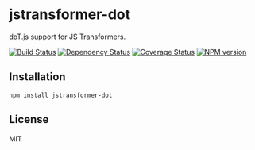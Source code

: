 # jstransformer-dot

doT.js support for JS Transformers.

[![Build Status](https://img.shields.io/travis/jstransformers/jstransformer-dot/master.svg)](https://travis-ci.org/jstransformers/jstransformer-dot)
[![Dependency Status](https://img.shields.io/david/jstransformers/jstransformer-dot.svg)](https://david-dm.org/jstransformers/jstransformer-dot)
[![Coverage Status](https://img.shields.io/coveralls/jstransformers/jstransformer-dot/master.svg)](https://coveralls.io/r/jstransformers/jstransformer-dot?branch=master)
[![NPM version](https://img.shields.io/npm/v/jstransformer-dot.svg)](https://www.npmjs.org/package/jstransformer-dot)

## Installation

    npm install jstransformer-dot

## License

  MIT
